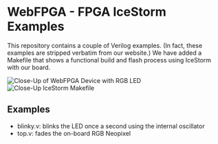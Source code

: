 WebFPGA - FPGA IceStorm Examples
================================

This repository contains a couple of Verilog examples. (In fact, these
examples are stripped verbatim from our website.) We have added
a Makefile that shows a functional build and flash process using IceStorm
with our board.

![Close-Up of WebFPGA Device with RGB LED](https://raw.githubusercontent.com/webfpga/webfpga_icestorm_examples/master/still.jpg)
![Close-Up IceStorm Makefile](https://raw.githubusercontent.com/webfpga/webfpga_icestorm_examples/master/icestorm-still.jpg)

## Examples
* blinky.v: blinks the LED once a second using the internal oscillator
* top.v: fades the on-board RGB Neopixel
